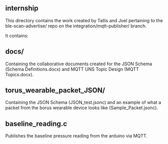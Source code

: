 ## internship
This directory contains the work created by Tallis and Joel pertaining to the ble-scan-advertise/ repo on the integration/mqtt-publisher/ branch.

It contains:

## docs/
Containing the collaborative documents created for the JSON Schema (Schema Definitions.docx) and MQTT UNS Topic Design (MQTT Topics.docx).

## torus_wearable_packet_JSON/
Containing the JSON Schema (JSON_test.jsonc) and an example of what a packet from the borus wearable device looks like (Sample_Packet.jsonc).

## baseline_reading.c
Publishes the baseline pressure reading from the arduino via MQTT.
